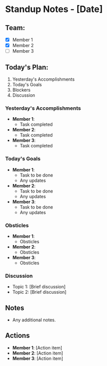 # Standup Notes - [Date]

## Team:
- [x] Member 1
- [x] Member 2
- [ ] Member 3

## Today's Plan:
1. Yesterday's Accomplishments
2. Today's Goals
3. Blockers
4. Discussion

### Yesterday's Accomplishments
- **Member 1**: 
  - Task completed
- **Member 2**:
  - Task completed
- **Member 3**:
  - Task completed

### Today's Goals
- **Member 1**: 
  - Task to be done
  - Any updates
- **Member 2**:
  - Task to be done
  - Any updates
- **Member 3**:
  - Task to be done
  - Any updates

### Obsticles
- **Member 1**: 
  - Obsticles
- **Member 2**:
  - Obsticles
- **Member 3**:
  - Obsticles

### Discussion
- Topic 1: [Brief discussion]
- Topic 2: [Brief discussion]

## Notes
- Any additional notes.

## Actions
- **Member 1**: [Action item]
- **Member 2**: [Action item]
- **Member 3**: [Action item]
